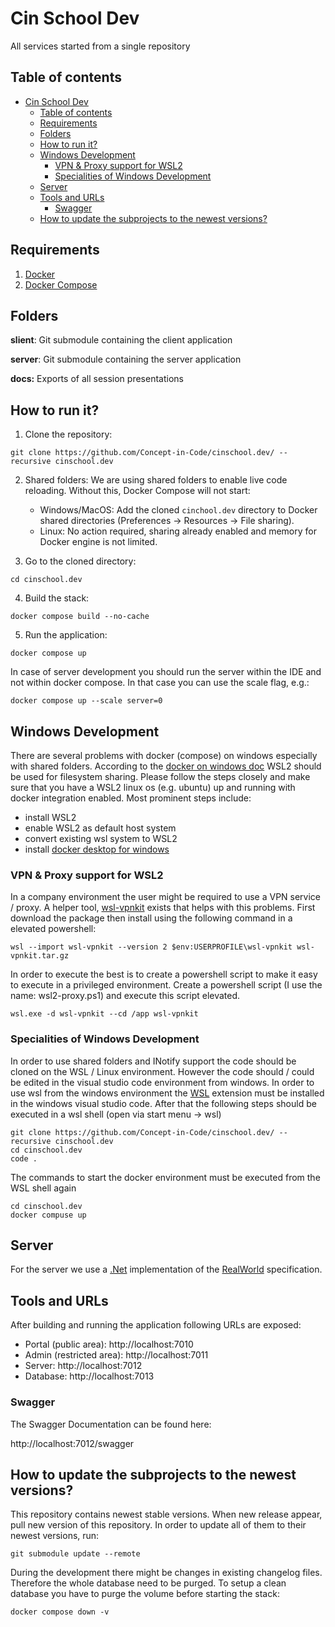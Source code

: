 # Cin School Dev

All services started from a single repository

## Table of contents

- [Cin School Dev](#cin-school-dev)
  - [Table of contents](#table-of-contents)
  - [Requirements](#requirements)
  - [Folders](#folders)
  - [How to run it?](#how-to-run-it)
  - [Windows Development](#windows-development)
    - [VPN \& Proxy support for WSL2](#vpn--proxy-support-for-wsl2)
    - [Specialities of Windows Development](#specialities-of-windows-development)
  - [Server](#server)
  - [Tools and URLs](#tools-and-urls)
    - [Swagger](#swagger)
  - [How to update the subprojects to the newest versions?](#how-to-update-the-subprojects-to-the-newest-versions)


## Requirements

1. [Docker](https://docs.docker.com/install/)
2. [Docker Compose](https://docs.docker.com/compose/install/)

## Folders

**slient**:
Git submodule containing the client application

**server**:
Git submodule containing the server application

**docs:**
Exports of all session presentations

## How to run it?

1. Clone the repository:

```
git clone https://github.com/Concept-in-Code/cinschool.dev/ --recursive cinschool.dev
```

2. Shared folders:
  We are using shared folders to enable live code reloading. Without this, Docker Compose will not start:
    - Windows/MacOS: Add the cloned `cinchool.dev` directory to Docker shared directories (Preferences -> Resources -> File sharing). 
    - Linux: No action required, sharing already enabled and memory for Docker engine is not limited.

3. Go to the cloned directory:

```
cd cinschool.dev
```

4. Build the stack:

```
docker compose build --no-cache
```

5. Run the application:

```
docker compose up
```

In case of server development you should run the server within the IDE and not within docker compose. In that case you can use the scale flag, e.g.:

```
docker compose up --scale server=0
```

## Windows Development

There are several problems with docker (compose) on windows especially with shared folders. According to the [docker on windows doc](https://docs.docker.com/desktop/wsl/) WSL2 should be used for filesystem sharing. Please follow the steps closely and make sure that you have a WSL2 linux os (e.g. ubuntu) up and running with docker integration enabled.
Most prominent steps include:

* install WSL2
* enable WSL2 as default host system
* convert existing wsl system to WSL2
* install [docker desktop for windows](https://docs.docker.com/desktop/install/windows-install/)

### VPN & Proxy support for WSL2
In a company environment the user might be required to use a VPN service / proxy. A helper tool, [wsl-vpnkit](https://github.com/sakai135/wsl-vpnkit) exists that helps with this problems. First download the package then install using the following command in a elevated powershell:

```
wsl --import wsl-vpnkit --version 2 $env:USERPROFILE\wsl-vpnkit wsl-vpnkit.tar.gz
```

In order to execute the best is to create a powershell script to make it easy to execute in a privileged environment. Create a powershell script (I use the name: wsl2-proxy.ps1) and execute this script elevated.

```
wsl.exe -d wsl-vpnkit --cd /app wsl-vpnkit
```

### Specialities of Windows Development
In order to use shared folders and INotify support the code should be cloned on the WSL / Linux environment. However the code should / could be edited in the visual studio code environment from windows. In order to use wsl from the windows environment the [WSL](https://marketplace.visualstudio.com/items?itemName=ms-vscode-remote.remote-wsl) extension must be installed in the windows visual studio code. After that the following steps should be executed in a wsl shell (open via start menu -> wsl)

```
git clone https://github.com/Concept-in-Code/cinschool.dev/ --recursive cinschool.dev
cd cinschool.dev
code .
```

The commands to start the docker environment must be executed from the WSL shell again

```
cd cinschool.dev
docker compuse up
```

## Server

For the server we use a [.Net](https://github.com/Concept-in-Code/realworlddotnet) implementation of the [RealWorld](https://main--realworld-docs.netlify.app/) specification.   


## Tools and URLs

After building and running the application following URLs are exposed:

- Portal (public area): http://localhost:7010
- Admin (restricted area): http://localhost:7011
- Server: http://localhost:7012
- Database: http://localhost:7013

### Swagger

The Swagger Documentation can be found here:

http://localhost:7012/swagger

## How to update the subprojects to the newest versions?

This repository contains newest stable versions.
When new release appear, pull new version of this repository.
In order to update all of them to their newest versions, run:

```
git submodule update --remote
```

During the development there might be changes in existing changelog files. Therefore the whole database need to be purged. To setup a clean database you have to purge the volume before starting the stack:

```
docker compose down -v
```